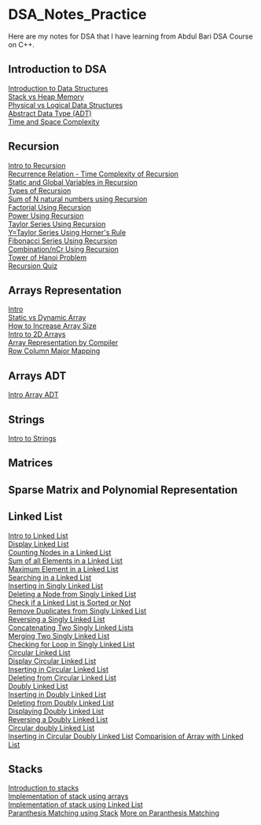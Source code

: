 # DSA_Notes_Practice
Here are my notes for DSA that I have learning from Abdul Bari DSA Course on C++.


    

Introduction to DSA
-------------------

[Introduction to Data Structures](https://github.com/Raul909/DSA_Notes_Practice/blob/33c88c5d803519fcd1a160714a92f78c0408cc8a/Introduction/introduction_to_ds.cpp)  
[Stack vs Heap Memory](https://github.com/Raul909/DSA_Notes_Practice/blob/33c88c5d803519fcd1a160714a92f78c0408cc8a/Introduction/static_vs_heap_memory.cpp)  
[Physical vs Logical Data Structures](https://github.com/Raul909/DSA_Notes_Practice/blob/33c88c5d803519fcd1a160714a92f78c0408cc8a/Introduction/physical_and_logical_ds.cpp)  
[Abstract Data Type (ADT)](https://github.com/Raul909/DSA_Notes_Practice/blob/33c88c5d803519fcd1a160714a92f78c0408cc8a/Introduction/ADT.cpp)  
[Time and Space Complexity](https://github.com/Raul909/DSA_Notes_Practice/blob/33c88c5d803519fcd1a160714a92f78c0408cc8a/Introduction/Time_and_space_complexity.cpp)  

Recursion
---------

[Intro to Recursion](https://github.com/Raul909/DSA_Notes_Practice/blob/33c88c5d803519fcd1a160714a92f78c0408cc8a/Recursion/intro.cpp)  
[Recurrence Relation - Time Complexity of Recursion](https://github.com/Raul909/DSA_Notes_Practice/blob/33c88c5d803519fcd1a160714a92f78c0408cc8a/Recursion/time_complexity_of_recursion.cpp)  
[Static and Global Variables in Recursion](https://github.com/Raul909/DSA_Notes_Practice/blob/33c88c5d803519fcd1a160714a92f78c0408cc8a/Recursion/static_variables_in_recursion.cpp)  
[Types of Recursion](https://github.com/Raul909/DSA_Notes_Practice/blob/33c88c5d803519fcd1a160714a92f78c0408cc8a/Recursion/types_of_recursion.cpp)  
[Sum of N natural numbers using Recursion](https://github.com/Raul909/DSA_Notes_Practice/blob/33c88c5d803519fcd1a160714a92f78c0408cc8a/Recursion/sum_of_n_natural_numbers_using_recursion.cpp)  
[Factorial Using Recursion](https://github.com/Raul909/DSA_Notes_Practice/blob/33c88c5d803519fcd1a160714a92f78c0408cc8a/Recursion/factorial_of_number_using_recursion.cpp)  
[Power Using Recursion](https://github.com/Raul909/DSA_Notes_Practice/blob/33c88c5d803519fcd1a160714a92f78c0408cc8a/Recursion/exponent(m)%5En.cpp)  
[Taylor Series Using Recursion](https://github.com/Raul909/DSA_Notes_Practice/blob/33c88c5d803519fcd1a160714a92f78c0408cc8a/Recursion/taylor_series_using_recursion.cpp)  
[Y=Taylor Series Using Horner's Rule](https://github.com/Raul909/DSA_Notes_Practice/blob/33c88c5d803519fcd1a160714a92f78c0408cc8a/Recursion/taylor_series_using_horner's_rule.cpp)  
[Fibonacci Series Using Recursion](https://github.com/Raul909/DSA_Notes_Practice/blob/33c88c5d803519fcd1a160714a92f78c0408cc8a/Recursion/Fibonacci_series.cpp)  
[Combination/nCr Using Recursion](https://github.com/Raul909/DSA_Notes_Practice/blob/33c88c5d803519fcd1a160714a92f78c0408cc8a/Recursion/combination_using_recursion.cpp)  
[Tower of Hanoi Problem](https://github.com/Raul909/DSA_Notes_Practice/blob/33c88c5d803519fcd1a160714a92f78c0408cc8a/Recursion/tower_of_hanoi.cpp)  
[Recursion Quiz](https://github.com/Raul909/DSA_Notes_Practice/blob/33c88c5d803519fcd1a160714a92f78c0408cc8a/Recursion/recursion_quiz.cpp)  

Arrays Representation
---------------------

[Intro](https://github.com/Raul909/DSA_Notes_Practice/blob/33c88c5d803519fcd1a160714a92f78c0408cc8a/Array_Representation/array_intro.cpp)  
[Static vs Dynamic Array](https://github.com/Raul909/DSA_Notes_Practice/blob/33c88c5d803519fcd1a160714a92f78c0408cc8a/Array_Representation/static_vs_dynamic_array.cpp)  
[How to Increase Array Size](https://github.com/Raul909/DSA_Notes_Practice/blob/33c88c5d803519fcd1a160714a92f78c0408cc8a/Array_Representation/increase_array_size.cpp)  
[Intro to 2D Arrays](https://github.com/Raul909/DSA_Notes_Practice/blob/33c88c5d803519fcd1a160714a92f78c0408cc8a/Array_Representation/2D_arrays_intro.cpp)  
[Array Representation by Compiler](https://github.com/Raul909/DSA_Notes_Practice/blob/33c88c5d803519fcd1a160714a92f78c0408cc8a/Array_Representation/how_compiler_handles_2Darrays.cpp)  
[Row Column Major Mapping](https://github.com/Raul909/DSA_Notes_Practice/blob/33c88c5d803519fcd1a160714a92f78c0408cc8a/Array_Representation/Row_Column_major_mapping.cpp)  

Arrays ADT
----------

[Intro Array ADT](https://github.com/Raul909/DSA_Notes_Practice/blob/33c88c5d803519fcd1a160714a92f78c0408cc8a/Array%20ADT/array_ADT_intro.cpp)  

Strings
-------

[Intro to Strings](https://github.com/Raul909/DSA_Notes_Practice/blob/33c88c5d803519fcd1a160714a92f78c0408cc8a/Strings/intro.cpp)  

Matrices
--------

Sparse Matrix and Polynomial Representation
-------------------------------------------

Linked List
-----------

[Intro to Linked List](https://github.com/Raul909/DSA_Notes_Practice/blob/33c88c5d803519fcd1a160714a92f78c0408cc8a/Linked%20List/intro.cpp)  
[Display Linked List](https://github.com/Raul909/DSA_Notes_Practice/blob/33c88c5d803519fcd1a160714a92f78c0408cc8a/Linked%20List/display_linked_list.cpp)  
[Counting Nodes in a Linked List](https://github.com/Raul909/DSA_Notes_Practice/blob/33c88c5d803519fcd1a160714a92f78c0408cc8a/Linked%20List/counting_nodes_in_linked_list.cpp)  
[Sum of all Elements in a Linked List](https://github.com/Raul909/DSA_Notes_Practice/blob/33c88c5d803519fcd1a160714a92f78c0408cc8a/Linked%20List/sum_of_all_elements_in_linked_list.cpp)  
[Maximum Element in a Linked List](https://github.com/Raul909/DSA_Notes_Practice/blob/33c88c5d803519fcd1a160714a92f78c0408cc8a/Linked%20List/maximum_element_in_linked_list.cpp)  
[Searching in a Linked List](https://github.com/Raul909/DSA_Notes_Practice/blob/33c88c5d803519fcd1a160714a92f78c0408cc8a/Linked%20List/searching_in_linked_list.cpp)  
[Inserting in Singly Linked List](https://github.com/Raul909/DSA_Notes_Practice/blob/33c88c5d803519fcd1a160714a92f78c0408cc8a/Linked%20List/inserting_in_singly_linked_list.cpp)  
[Deleting a Node from Singly Linked List](https://github.com/Raul909/DSA_Notes_Practice/blob/33c88c5d803519fcd1a160714a92f78c0408cc8a/Linked%20List/deleting_from_linked_list.cpp)  
[Check if a Linked List is Sorted or Not](https://github.com/Raul909/DSA_Notes_Practice/blob/33c88c5d803519fcd1a160714a92f78c0408cc8a/Linked%20List/check_if_linked_list_is_sorted.cpp)  
[Remove Duplicates from Singly Linked List](https://github.com/Raul909/DSA_Notes_Practice/blob/33c88c5d803519fcd1a160714a92f78c0408cc8a/Linked%20List/remove_duplicates_from_linked_list.cpp)  
[Reversing a Singly Linked List](https://github.com/Raul909/DSA_Notes_Practice/blob/33c88c5d803519fcd1a160714a92f78c0408cc8a/Linked%20List/reversing_linked_list.cpp)  
[Concatenating Two Singly Linked Lists](https://github.com/Raul909/DSA_Notes_Practice/blob/33c88c5d803519fcd1a160714a92f78c0408cc8a/Linked%20List/concatenating_two_linked_lists.cpp)  
[Merging Two Singly Linked List](https://github.com/Raul909/DSA_Notes_Practice/blob/33c88c5d803519fcd1a160714a92f78c0408cc8a/Linked%20List/merging_linked_list.cpp)  
[Checking for Loop in Singly Linked List](https://github.com/Raul909/DSA_Notes_Practice/blob/7d40596c181e1b5e6f0487becfc332a0287156f1/Linked%20List/checking_for_loop_in_linked_list.cpp)  
[Circular Linked List](https://github.com/Raul909/DSA_Notes_Practice/blob/aed6fc181734e8d846a6e10ea7aa92cbcbfc75cc/Linked%20List/circular_linked_list_intro.cpp)  
[Display Circular Linked List](https://github.com/Raul909/DSA_Notes_Practice/blob/aed6fc181734e8d846a6e10ea7aa92cbcbfc75cc/Linked%20List/display_circular_linked_list.cpp)  
[Inserting in Circular Linked List](https://github.com/Raul909/DSA_Notes_Practice/blob/aed6fc181734e8d846a6e10ea7aa92cbcbfc75cc/Linked%20List/inserting_in_circular_linked_list.cpp)  
[Deleting from Circular Linked List](https://github.com/Raul909/DSA_Notes_Practice/blob/aed6fc181734e8d846a6e10ea7aa92cbcbfc75cc/Linked%20List/deleting_from_circular_linked_list.cpp)  
[Doubly Linked List](https://github.com/Raul909/DSA_Notes_Practice/blob/aed6fc181734e8d846a6e10ea7aa92cbcbfc75cc/Linked%20List/doubly_linked_list.cpp)  
[Inserting in Doubly Linked List](https://github.com/Raul909/DSA_Notes_Practice/blob/aed6fc181734e8d846a6e10ea7aa92cbcbfc75cc/Linked%20List/inserting_in_doubly_linked_list.cpp)  
[Deleting from Doubly Linked List](https://github.com/Raul909/DSA_Notes_Practice/blob/7d40596c181e1b5e6f0487becfc332a0287156f1/Linked%20List/deleting_from_doubly_linked_list.cpp)  
[Displaying Doubly Linked List](https://github.com/Raul909/DSA_Notes_Practice/blob/7d40596c181e1b5e6f0487becfc332a0287156f1/Linked%20List/displaying_doubly_linked_list.cpp)  
[Reversing a Doubly Linked List](https://github.com/Raul909/DSA_Notes_Practice/blob/7d40596c181e1b5e6f0487becfc332a0287156f1/Linked%20List/reversing_doubly_linked_list.cpp)  
[Circular doubly Linked List](https://github.com/Raul909/DSA_Notes_Practice/blob/7d40596c181e1b5e6f0487becfc332a0287156f1/Linked%20List/circular_doubly_linked_list.cpp)  
[Inserting in Circular Doubly Linked List](https://github.com/Raul909/DSA_Notes_Practice/blob/7d40596c181e1b5e6f0487becfc332a0287156f1/Linked%20List/inserting_in_circular_doubly_linked_list.txt) [Comparision of Array with Linked List](https://github.com/Raul909/DSA_Notes_Practice/blob/7d40596c181e1b5e6f0487becfc332a0287156f1/Linked%20List/comparision_of_array_with_linked_list.txt)

Stacks
------

[Introduction to stacks](https://github.com/Raul909/DSA_Notes_Practice/blob/7d40596c181e1b5e6f0487becfc332a0287156f1/Stacks/stack_intro.txt)  
[Implementation of stack using arrays](https://github.com/Raul909/DSA_Notes_Practice/blob/7d40596c181e1b5e6f0487becfc332a0287156f1/Stacks/implementation_of_stack_using_arrays.cpp)  
[Implementation of stack using Linked List](https://github.com/Raul909/DSA_Notes_Practice/blob/7d40596c181e1b5e6f0487becfc332a0287156f1/Stacks/implementation_of_stack_using_linked_list.cpp)  
[Paranthesis Matching using Stack](https://github.com/Raul909/DSA_Notes_Practice/blob/7d40596c181e1b5e6f0487becfc332a0287156f1/Stacks/paranthesis_matching.cpp) [More on Paranthesis Matching](https://github.com/Raul909/DSA_Notes_Practice/blob/7d40596c181e1b5e6f0487becfc332a0287156f1/Stacks/more_on_paranthesis_matching.cpp)